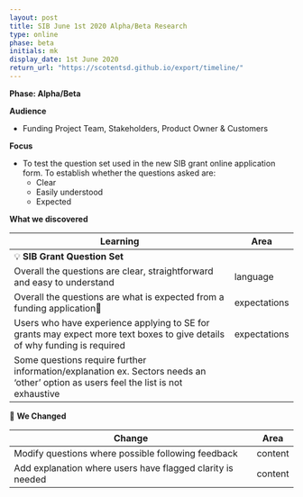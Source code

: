 ```yaml
---
layout: post
title: SIB June 1st 2020 Alpha/Beta Research
type: online
phase: beta
initials: mk
display_date: 1st June 2020
return_url: "https://scotentsd.github.io/export/timeline/"
---
```


**Phase: Alpha/Beta**

**Audience**
- Funding Project Team, Stakeholders, Product Owner & Customers

**Focus**
- To test the question set used in the new SIB grant online application form. To establish whether the questions asked are:
   - Clear
   - Easily understood
   - Expected


**What we discovered**

Learning | Area
--- | ---
💡  **SIB Grant Question Set** |
Overall the questions are clear, straightforward and easy to understand | language
Overall the questions are what is expected from a funding application| expectations
Users who have experience applying to SE for grants may expect more text boxes to give details of why funding is required | expectations
Some questions require further information/explanation ex. Sectors needs an ‘other’ option as users feel the list is not exhaustive |


🧰 **We Changed**  

Change | Area
--- | ---
Modify questions where possible following feedback | content
Add explanation where users have flagged clarity is needed | content


<!--more-->
